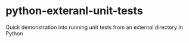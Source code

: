 # python-exteranl-unit-tests
Quick demonstration into running unit tests from an external directory in Python
